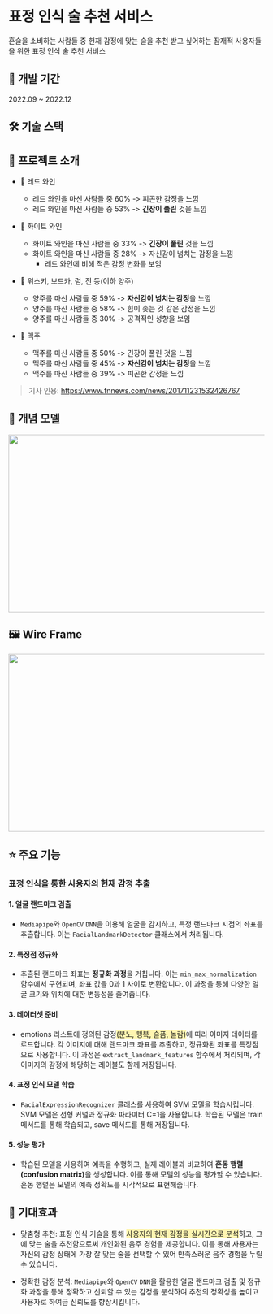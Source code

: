 # 표정 인식 술 추천 서비스

혼술을 소비하는 사람들 중 현재 감정에 맞는 술을 추천 받고 싶어하는 잠재적 사용자들을 위한 표정 인식 술 추천 서비스

## 📆 개발 기간

2022.09 ~ 2022.12

## 🛠️ 기술 스택

## 📝 프로젝트 소개

- 🍷 레드 와인

  - 레드 와인을 마신 사람들 중 60% -> 피곤한 감정을 느낌
  - 레드 와인을 마신 사람들 중 53% -> <strong>긴장이 풀린</strong> 것을 느낌

- 🥂 화이트 와인

  - 화이트 와인을 마신 사람들 중 33% -> <strong>긴장이 풀린</strong> 것을 느낌
  - 화이트 와인을 마신 사람들 중 28% -> 자신감이 넘치는 감정을 느낌
    - 레드 와인에 비해 적은 감정 변화를 보임

- 🥃 위스키, 보드카, 럼, 진 등(이하 양주)

  - 양주를 마신 사람들 중 59% -> <strong>자신감이 넘치는 감정</strong>을 느낌
  - 양주를 마신 사람들 중 58% -> 힘이 솟는 것 같은 감정을 느낌
  - 양주를 마신 사람들 중 30% -> 공격적인 성향을 보임

- 🍺 맥주
  - 맥주를 마신 사람들 중 50% -> 긴장이 풀린 것을 느낌
  - 맥주를 마신 사람들 중 45% -> <strong>자신감이 넘치는 감정</strong>을 느낌
  - 맥주를 마신 사람들 중 39% -> 피곤한 감정을 느낌

> 기사 인용: https://www.fnnews.com/news/201711231532426767

## 🏹 개념 모델

<img
  src="https://ifh.cc/g/BdqTjq.png"
  width="550"
  height="350"
/>

## 🖼️ Wire Frame

<img
  src="https://ifh.cc/g/BRj9qw.png"
  width="600"
  height="350"
/>

## ⭐️ 주요 기능

### 표정 인식을 통한 사용자의 현재 감정 추출

#### 1. 얼굴 랜드마크 검출

- `Mediapipe`와 `OpenCV` `DNN`을 이용해 얼굴을 감지하고, 특정 랜드마크 지점의 좌표를 추출합니다. 이는 `FacialLandmarkDetector` 클래스에서 처리됩니다.

#### 2. 특징점 정규화

- 추출된 랜드마크 좌표는 <strong>정규화 과정</strong>을 거칩니다. 이는 `min_max_normalization` 함수에서 구현되며, 좌표 값을 0과 1 사이로 변환합니다. 이 과정을 통해 다양한 얼굴 크기와 위치에 대한 변동성을 줄여줍니다.

#### 3. 데이터셋 준비

- emotions 리스트에 정의된 감정<span style = 'background-color:#fff5b1'>(분노, 행복, 슬픔, 놀람)</span>에 따라 이미지 데이터를 로드합니다. 각 이미지에 대해 랜드마크 좌표를 추출하고, 정규화된 좌표를 특징점으로 사용합니다. 이 과정은 `extract_landmark_features` 함수에서 처리되며, 각 이미지의 감정에 해당하는 레이블도 함께 저장됩니다.

#### 4. 표정 인식 모델 학습

- `FacialExpressionRecognizer` 클래스를 사용하여 SVM 모델을 학습시킵니다. SVM 모델은 선형 커널과 정규화 파라미터 C=1을 사용합니다. 학습된 모델은 train 메서드를 통해 학습되고, save 메서드를 통해 저장됩니다.

#### 5. 성능 평가

- 학습된 모델을 사용하여 예측을 수행하고, 실제 레이블과 비교하여 <strong>혼동 행렬(confusion matrix)</strong>을 생성합니다. 이를 통해 모델의 성능을 평가할 수 있습니다. 혼동 행렬은 모델의 예측 정확도를 시각적으로 표현해줍니다.

## 🍬 기대효과

- 맞춤형 추천: 표정 인식 기술을 통해 <span style = 'background-color:#fff5b1'>사용자의 현재 감정을 실시간으로 분석</span>하고, 그에 맞는 술을 추천함으로써 개인화된 음주 경험을 제공합니다. 이를 통해 사용자는 자신의 감정 상태에 가장 잘 맞는 술을 선택할 수 있어 만족스러운 음주 경험을 누릴 수 있습니다.

- 정확한 감정 분석: `Mediapipe`와 `OpenCV` `DNN`을 활용한 얼굴 랜드마크 검출 및 정규화 과정을 통해 정확하고 신뢰할 수 있는 감정을 분석하여 추천의 정확성을 높이고 사용자로 하여금 신뢰도를 향상시킵니다.
